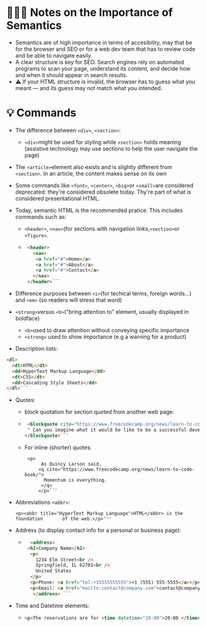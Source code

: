  # 🧑🏼‍💻 Notes on the Importance of Semantics

* Semantics are of high importance in terms of accesibility, may that be for the browser and SEO or for a web dev team that has to review code and be able to navigate easily.
* A clear structure is key for SEO. Search engines rely on automated programs to scan your page, understand its content, and decide how and when it should appear in search results.
* ⚠️ If your HTML structure is invalid, the browser has to guess what you meant — and its guess may not match what you intended.
 

# 💡 Commands

* The difference between `<div>`, `<section>`:
     * `<div>`might be used for styling while `<section>` holds meaning (assistive technology may use sections to help the user navigate the page)
* The `<article>`element also exists and is slightly different from `<section>`. In an article, the content makes sense on its own

* Some commands like `<font>`, `<center>`, `<big>`or `<small>`are considered deprecated: they're considered obsolete today.
  Thy're part of what is considered presentational HTML.

* Today, semantic HTML is the recommended pratice. This includes commands such as:
     * `<header>`, `<nav>`(for sections with navigation links,`<section>`or `<figure>`.
     * ``` html
        <header>
          <nav>
           <a href="#">Home</a>
           <a href="#">About</a>
           <a href="#">Contact</a>
          </nav>
        </header>```
  
* Difference purposes between `<i>`(for techical terms, foreign words...) and `<em>` (so readers will stress that word)
* `<strong>`versus `<b>`("bring attention to" element, usually displayed in boldface)
   * `<b>`used to draw attention without conveying specific importance
   * `<strong>` used to show importance (e.g a warning for a product)

* Description lists:
``` html
<dl>
  <dt>HTML</dt>
  <dd>HyperText Markup Language</dd>
  <dt>CSS</dt>
  <dd>Cascading Style Sheets</dd>
</dl>```
```
* Quotes:
   * block quotation for section quoted from another web page:
   * ``` html
      <blockquote cite="https://www.freecodecamp.org/news/learn-to-code-book/">
      " Can you imagine what it would be like to be a successful developer? To have built software systems that people rely upon?"
     </blockquote>```
   * For inline (shorter) quotes:
      ```
       <p>
            As Quincy Larson said,
           <q cite="https://www.freecodecamp.org/news/learn-to-code-book/">
             Momentum is everything.
            </q>
           </p>```

* Abbreviations `<abbr>`:

      <p><abbr title="HyperText Markup Language">HTML</abbr> is the foundation       of the web.</p>'''

* Address (to display contact info for a personal or business page):
   * ``` html
       <address>
      <h2>Company Name</h2>
       <p>
         1234 Elm Street<br />
         Springfield, IL 62701<br />
         United States
       </p>
       <p>Phone: <a href="tel:+15555555555">+1 (555) 555-5555</a></p>
       <p>Email: <a href="mailto:contact@company.com">contact@company.com</a>         </p>
        </address> ```

* Time and Datetime elements:
   *  ``` html
      <p>The reservations are for <time datetime="20:00">20:00 </time></p>
     ```
